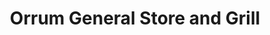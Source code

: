 ---
title: "Orrum General Store and Grill"
url: /orrum/orrum-general-store-and-grill/
shop: Lebensmittel
---